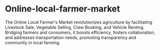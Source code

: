 # Online-local-farmer-market
The Online Local Farmer's Market revolutionizes agriculture by facilitating Livestock Sale, Vegetable Selling, Crew Booking, and Vehicle Renting. Bridging farmers and consumers, it boosts efficiency, fosters collaboration, and addresses transportation needs, promoting transparency and community in local farming.
